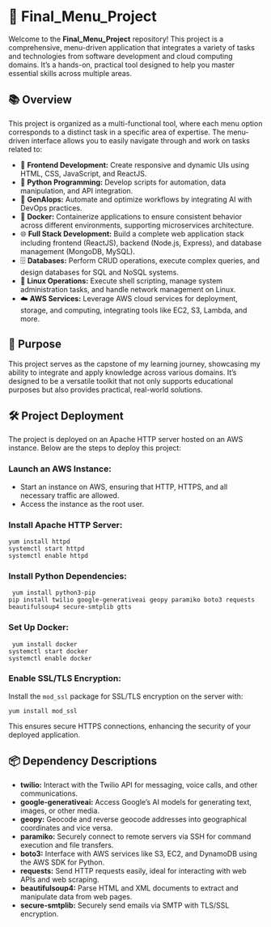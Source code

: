 # 🚀 Final_Menu_Project

Welcome to the **Final_Menu_Project** repository! This project is a comprehensive, menu-driven application that integrates a variety of tasks and technologies from software development and cloud computing domains. It’s a hands-on, practical tool designed to help you master essential skills across multiple areas.

## 📚 Overview

This project is organized as a multi-functional tool, where each menu option corresponds to a distinct task in a specific area of expertise. The menu-driven interface allows you to easily navigate through and work on tasks related to:

- 🎨 **Frontend Development:** Create responsive and dynamic UIs using HTML, CSS, JavaScript, and ReactJS.
- 🐍 **Python Programming:** Develop scripts for automation, data manipulation, and API integration.
- 🤖 **GenAIops:** Automate and optimize workflows by integrating AI with DevOps practices.
- 🐳 **Docker:** Containerize applications to ensure consistent behavior across different environments, supporting microservices architecture.
- 🌐 **Full Stack Development:** Build a complete web application stack including frontend (ReactJS), backend (Node.js, Express), and database management (MongoDB, MySQL).
- 🗄️ **Databases:** Perform CRUD operations, execute complex queries, and design databases for SQL and NoSQL systems.
- 🐧 **Linux Operations:** Execute shell scripting, manage system administration tasks, and handle network management on Linux.
- ☁️ **AWS Services:** Leverage AWS cloud services for deployment, storage, and computing, integrating tools like EC2, S3, Lambda, and more.

## 🎯 Purpose

This project serves as the capstone of my learning journey, showcasing my ability to integrate and apply knowledge across various domains. It’s designed to be a versatile toolkit that not only supports educational purposes but also provides practical, real-world solutions.

## 🛠️ Project Deployment

The project is deployed on an Apache HTTP server hosted on an AWS instance. Below are the steps to deploy this project:

### Launch an AWS Instance:

- Start an instance on AWS, ensuring that HTTP, HTTPS, and all necessary traffic are allowed.
- Access the instance as the root user.

### Install Apache HTTP Server:

`yum install httpd`  
`systemctl start httpd`  
`systemctl enable httpd
`

### Install Python Dependencies:

`
yum install python3-pip`  
`pip install twilio google-generativeai geopy paramiko boto3 requests beautifulsoup4 secure-smtplib gtts  
`

### Set Up Docker:

`
yum install docker`  
`systemctl start docker`  
`systemctl enable docker  
`

### Enable SSL/TLS Encryption:

Install the `mod_ssl` package for SSL/TLS encryption on the server with:

`
yum install mod_ssl
`

This ensures secure HTTPS connections, enhancing the security of your deployed application.

## 📦 Dependency Descriptions

- **twilio:** Interact with the Twilio API for messaging, voice calls, and other communications.
- **google-generativeai:** Access Google’s AI models for generating text, images, or other media.
- **geopy:** Geocode and reverse geocode addresses into geographical coordinates and vice versa.
- **paramiko:** Securely connect to remote servers via SSH for command execution and file transfers.
- **boto3:** Interface with AWS services like S3, EC2, and DynamoDB using the AWS SDK for Python.
- **requests:** Send HTTP requests easily, ideal for interacting with web APIs and web scraping.
- **beautifulsoup4:** Parse HTML and XML documents to extract and manipulate data from web pages.
- **secure-smtplib:** Securely send emails via SMTP with TLS/SSL encryption.
